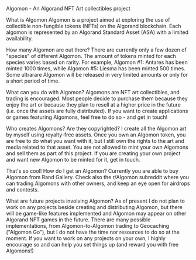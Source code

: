 Algomon - An Algorand NFT Art collectibles project

What is Algomon
Algomon is a project aimed at exploring the use of collectible non-fungible tokens (NFTs) on the Algorand blockchain. Each algomon is represented by an Algorand Standard Asset (ASA) with a limited availability.

How many Algomon are out there?
There are currently only a few dozen of "species" of different Algomon. The amount of tokens minted for each species varies based on rarity. For example, Algomon #1: Antares has been minted 1000 times, while Algomon #5: Liesma has been minted 500 times. Some ultrarare Algomon will be released in very limited amounts or only for a short period of time.

What can you do with Algomon?
Algomons are NFT art collectibles, and trading is encouraged. Most people decide to purchase them because they enjoy the art or because they plan to resell at a higher price in the future (i.e. once the assets are fully distributed). If you want to create applications or games featuring Algomons, feel free to do so - and get in touch!

Who creates Algomons? Are they copyrighted?
I create all the Algomon art by myself using royalty-free assets. Once you own an Algomon token, you are free to do what you want with it, but I still own the rights to the art and media related to that asset. You are not allowed to mint your own Algomons and sell them as part of this project. If you are creating your own project and want new Algomon to be minted for it, get in touch.

That's so cool! How do I get an Algomon?
Currently you are able to buy Algomon from Rand Gallery. Check also the r/Algomon subreddit where you can trading Algomons with other owners, and keep an eye open for airdrops and contests.

What are future projects involving Algomon?
As of present I do not plan to work on any projects beside creating and distributing Algomon, but there will be game-like features implemented and Algomon may appear on other Algorand NFT games in the future. There are many possible implementations, from Algomon-to-Algomon trading to Geocaching ("Algomon Go"), but I do not have the time nor resources to do so at the moment. If you want to work on any projects on your own, I highly encourage so and can help you set things up (and reward you with free Algomons!)